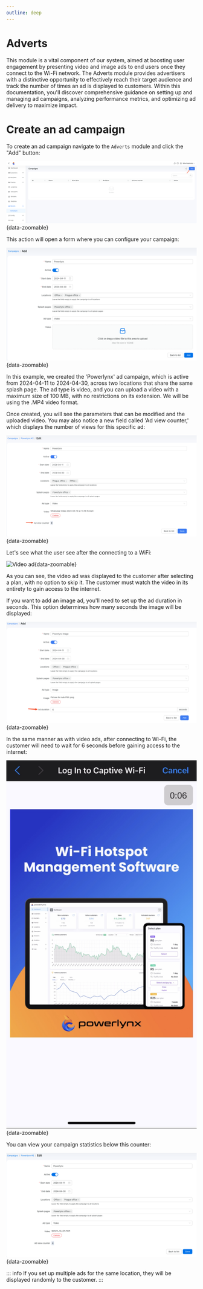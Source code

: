 ```yaml
---
outline: deep
---
```


# Adverts

This module is a vital component of our system, aimed at boosting user engagement by presenting video and image ads to end users once they connect to the Wi-Fi network. The Adverts module provides advertisers with a distinctive opportunity to effectively reach their target audience and track the number of times an ad is displayed to customers. Within this documentation, you'll discover comprehensive guidance on setting up and managing ad campaigns, analyzing performance metrics, and optimizing ad delivery to maximize impact.

# Create an ad campaign

To create an ad campaign navigate to the `Adverts` module and click the "Add" button:

![Adverts](images/alist.png){data-zoomable}

This action will open a form where you can configure your campaign:

![Create](images/create_video_a.png){data-zoomable}

In this example, we created the 'Powerlynx' ad campaign, which is active from 2024-04-11 to 2024-04-30, across two locations that share the same splash page. The ad type is video, and you can upload a video with a maximum size of 100 MB, with no restrictions on its extension. We will be using the .MP4 video format.

Once created, you will see the parameters that can be modified and the uploaded video. You may also notice a new field called 'Ad view counter,' which displays the number of views for this specific ad:

![Created](images/created_a.png){data-zoomable}

Let's see what the user see after the connecting to a WiFi:

![Video ad](images/video_a.gif#mediumsize){data-zoomable}

As you can see, the video ad was displayed to the customer after selecting a plan, with no option to skip it. The customer must watch the video in its entirety to gain access to the internet.

If you want to add an image ad, you'll need to set up the ad duration in seconds. This option determines how many seconds the image will be displayed:

![Image ad](images/image_a.png){data-zoomable}

In the same manner as with video ads, after connecting to Wi-Fi, the customer will need to wait for 6 seconds before gaining access to the internet:

![Image ad example](images/image_a_example.jpeg#mediumsize){data-zoomable}

You can view your campaign statistics below this counter:

![Stats](images/stats.png){data-zoomable}

::: info
If you set up multiple ads for the same location, they will be displayed randomly to the customer.
:::